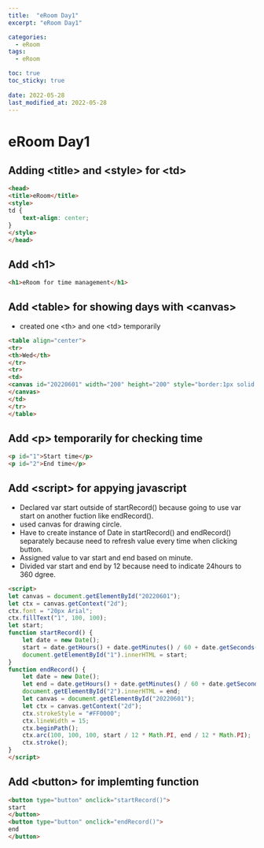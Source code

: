 ```yaml
---
title:  "eRoom Day1"
excerpt: "eRoom Day1"

categories:
  - eRoom
tags:
  - eRoom

toc: true
toc_sticky: true
 
date: 2022-05-28
last_modified_at: 2022-05-28
---
```

# eRoom Day1
## Adding \<title> and \<style> for \<td>

```html
<head>
<title>eRoom</title>
<style>
td {
    text-align: center;
}
</style>
</head>
```
## Add \<h1>
```html
<h1>eRoom for time management</h1>
```
## Add \<table> for showing days with \<canvas>
- created one \<th> and one \<td> temporarily<br>
```html
<table align="center">
<tr>
<th>Wed</th>
</tr>
<tr>
<td>
<canvas id="20220601" width="200" height="200" style="border:1px solid #000000;">
</canvas>
</td>
</tr>
</table>
```
## Add \<p> temporarily for checking time
```html
<p id="1">Start time</p>
<p id="2">End time</p>
```
## Add \<script> for appying javascript
- Declared var start outside of startRecord() because going to use var start on another fuction like endRecord().<br>
- used canvas for drawing circle.<br>
- Have to create instance of Date in startRecord() and endRecord() separately because need to refresh value every time when clicking button.<br>
- Assigned value to var start and end based on minute.
- Divided var start and end by 12 because need to indicate 24hours to 360 dgree.<br>
```html
<script>
let canvas = document.getElementById("20220601");
let ctx = canvas.getContext("2d");
ctx.font = "20px Arial";
ctx.fillText("1", 100, 100);
let start;
function startRecord() {
    let date = new Date();
    start = date.getHours() + date.getMinutes() / 60 + date.getSeconds() / 60 / 60;
    document.getElementById("1").innerHTML = start;
}
function endRecord() {
    let date = new Date();
    let end = date.getHours() + date.getMinutes() / 60 + date.getSeconds() / 60 / 60;
    document.getElementById("2").innerHTML = end;
    let canvas = document.getElementById("20220601");
    let ctx = canvas.getContext("2d");
    ctx.strokeStyle = "#FF0000";
    ctx.lineWidth = 15;
    ctx.beginPath();
    ctx.arc(100, 100, 100, start / 12 * Math.PI, end / 12 * Math.PI);
    ctx.stroke();
}
</script>
```
## Add \<button> for implemting function
```html
<button type="button" onclick="startRecord()">
start
</button>
<button type="button" onclick="endRecord()">
end
</button>
```